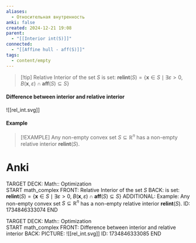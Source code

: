 ```yaml
---
aliases:
  - Относительная внутренность
anki: false
created: 2024-12-21 19:08
parent:
  - "[[Interior int(S)]]"
connected:
  - "[[Affine hull - aff(S)]]"
tags:
  - content/empty
---
```


> [!tip]  Relative Interior of the set $S$
is set:
$\mathbf{relint} (S) = \{\mathbf{x} \in S \mid \exists \varepsilon > 0, \; B(\mathbf{x}, \varepsilon) \cap \mathbf{aff} (S) \subseteq S\}$


#### Difference between interior and relative interior
![[rel_int.svg]]

#### Example
> [!EXAMPLE]
> Any non-empty convex set $S \subseteq \mathbb{R}^n$ has a non-empty relative interior $\mathbf{relint}(S)$.


# Anki
TARGET DECK: Math:: Optimization  
START
math_complex
FRONT: Relative Interior of the set $S$
BACK: is set:
$\mathbf{relint} (S) = \{\mathbf{x} \in S \mid \exists \varepsilon > 0, \; B(\mathbf{x}, \varepsilon) \cap \mathbf{aff} (S) \subseteq S\}$
ADDITIONAL: Example: 
Any non-empty convex set $S \subseteq \mathbb{R}^n$ has a non-empty relative interior $\mathbf{relint}(S)$.
ID: 1734846333074
END

TARGET DECK: Math:: Optimization  
START
math_complex
FRONT: Difference between interior and relative interior
BACK: 
PICTURE: ![[rel_int.svg]]
ID: 1734846333085
END
